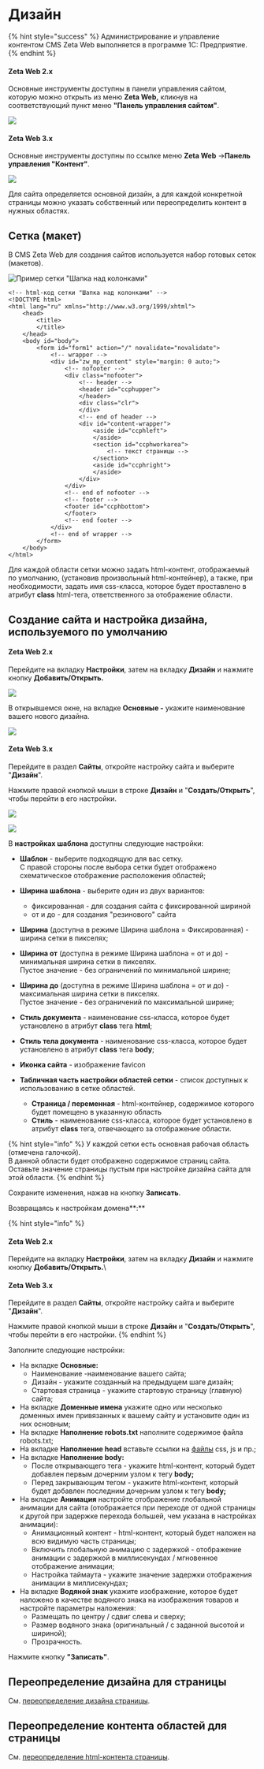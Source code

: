 # Дизайн

{% hint style="success" %}
Администрирование и управление контентом CMS Zeta Web выполняется в программе 1С: Предприятие.
{% endhint %}

#### Zeta Web 2.x

Основные инструменты доступны в панели управления сайтом, которую можно открыть из меню **Zeta Web,** кликнув на соответствующий пункт меню **"Панель управления сайтом"**.

![](<../../.gitbook/assets/Image 6.png>)

#### Zeta Web 3.x

Основные инструменты доступны по ссылке меню **Zeta Web** →**Панель управления "Контент"**.

![](<../../.gitbook/assets/Image 7.png>)



Для сайта определяется основной дизайн, а для каждой конкретной страницы можно указать собственный или переопределить контент в нужных областях.



## Сетка (макет)

В CMS Zeta Web для создания сайтов используется набор готовых сеток (макетов).

![Пример сетки "Шапка над колонками"](<../../.gitbook/assets/image (60).png>)

```markup
<!-- html-код сетки "Шапка над колонками" -->
<!DOCTYPE html>
<html lang="ru" xmlns="http://www.w3.org/1999/xhtml">
	<head>
		<title>
		</title>
	</head>
	<body id="body">
		<form id="form1" action="/" novalidate="novalidate">
			<!-- wrapper -->
			<div id="zw_mp_content" style="margin: 0 auto;">
				<!-- nofooter -->
				<div class="nofooter">
					<!-- header -->
					<header id="ccphupper">
					</header>
					<div class="clr">
					</div>
					<!-- end of header -->
					<div id="content-wrapper">
						<aside id="ccphleft">
						</aside>
						<section id="ccphworkarea"> 
							<!-- текст страницы -->
						</section>
						<aside id="ccphright">
						</aside>
					</div>
				</div>
				<!-- end of nofooter -->
				<!-- footer -->
				<footer id="ccphbottom">
				</footer>
				<!-- end footer -->
			</div>
			<!-- end of wrapper -->
		</form>
	</body>
</html>
```

Для каждой области сетки можно задать html-контент, отображаемый по умолчанию, (установив произвольный html-контейнер), а также, при необходимости, задать имя css-класса, которое будет проставлено в атрибут **class** html-тега, ответственного за отображение области.

## Создание сайта и настройка дизайна, используемого по умолчанию



#### Zeta Web 2.x

Перейдите на вкладку **Настройки**, затем на вкладку **Дизайн** и нажмите кнопку **Добавить/Открыть.**

![](<../../.gitbook/assets/image (455) (2).png>)

В открывшемся окне, на вкладке **Основные -** укажите наименование вашего нового дизайна.

![](<../../.gitbook/assets/image (71).png>)

#### Zeta Web 3.x

Перейдите в раздел **Сайты**, откройте настройку сайта и выберите "**Дизайн**".

Нажмите правой кнопкой мыши в строке **Дизайн** и "**Создать/Открыть**", чтобы перейти в его настройки.

![](<../../.gitbook/assets/Image 23.png>)

![](<../../.gitbook/assets/Image 25.png>)



В **настройках шаблона** доступны следующие настройки:

* **Шаблон** - выберите подходящую для вас сетку. \
  С правой стороны после выбора сетки будет отображено схематическое отображение расположения областей;
* **Ширина шаблона** - выберите один из двух вариантов:&#x20;
  * фиксированная - для создания сайта с фиксированной шириной
  * от и до - для создания "резинового" сайта
* **Ширина** (доступна в режиме Ширина шаблона = Фиксированная) - ширина сетки в пикселях;
* **Ширина от** (доступна в режиме Ширина шаблона = от и до) -  минимальная ширина сетки в пикселях. \
  Пустое значение - без ограничений по минимальной ширине;
* **Ширина до** (доступна в режиме Ширина шаблона = от и до)  - максимальная ширина сетки в пикселях. \
  Пустое значение - без ограничений по максимальной ширине;
* **Стиль документа** - наименование css-класса, которое будет установлено в атрибут **class** тега **html**;
* **Стиль тела документа** - наименование css-класса, которое будет установлено в атрибут **class** тега **body**;
* **Иконка сайта** - изображение favicon&#x20;
*   **Табличная часть настройки областей сетки** - список доступных к использованию в сетке областей.

    * **Страница / переменная** - html-контейнер, содержимое которого будет помещено в указанную область
    * **Стиль** - наименование css-класса, которое будет установлено в атрибут **class** тега, отвечающего за отображение области.



{% hint style="info" %}
У каждой сетки есть основная рабочая область (отмечена галочкой). \
В данной области будет отображено содержимое страниц сайта.\
Оставьте значение страницы пустым при настройке дизайна сайта для этой области.
{% endhint %}

Сохраните изменения, нажав на кнопку **Записать**.



Возвращаясь  к настройкам домена**:**

{% hint style="info" %}
#### Zeta Web 2.x

Перейдите на вкладку **Настройки**, затем на вкладку **Дизайн** и нажмите кнопку **Добавить/Открыть.**\


#### Zeta Web 3.x

Перейдите в раздел **Сайты**, откройте настройку сайта и выберите "**Дизайн**".

Нажмите правой кнопкой мыши в строке **Дизайн** и "**Создать/Открыть**", чтобы перейти в его настройки.
{% endhint %}

Заполните следующие настройки:

* На вкладке **Основные:**
  * Наименование -наименование вашего сайта;
  * Дизайн - укажите созданный на предыдущем шаге дизайн;
  * Стартовая страница - укажите стартовую страницу (главную) сайта;
* На вкладке **Доменные имена** укажите одно или несколько доменных имен привязанных к вашему сайту и установите один из них основным;
* На вкладке **Наполнение robots.txt** наполните содержимое файла robots.txt;
* На вкладке **Наполнение head** вставьте ссылки на [файлы](https://help-zetaweb.zetasoft.ru/seo-i-upravlenie-kontentom/izobrazheniya-i-faily#razmeshenie-faila-na-stranice) css, js и пр.;
* На вкладке **Наполнение body:**
  * После открывающего тега - укажите html-контент, который будет добавлен первым дочерним узлом к тегу **body;**
  * Перед закрывающим тегом - укажите html-контент, который будет добавлен последним дочерним узлом к тегу **body;**
* На вкладке **Анимация** настройте отображение глобальной анимации для сайта (отображается при переходе от одной страницы к другой при задержке перехода большей, чем указана в настройках анимации):
  * Анимационный контент - html-контент, который будет наложен на всю видимую часть страницы;
  * Включить глобальную анимацию с задержкой - отображение анимации с задержкой в миллисекундах / мгновенное отображение анимации;
  * Настройка таймаута - укажите значение задержки отображения анимации в миллисекундах;
* На вкладке **Водяной знак** укажите изображение, которое будет наложено в качестве водяного знака на изображения товаров и настройте параметры наложения:
  * Размещать по центру / сдвиг слева и сверху;
  * Размер водяного знака (оригинальный / с заданной высотой и шириной);
  * Прозрачность.

Нажмите кнопку **"Записать"**.

## Переопределение дизайна для страницы

См. [переопределение дизайна страницы](https://help-zetaweb.zetasoft.ru/seo-i-upravlenie-kontentom/stranicy-i-peremennye#pereopredelenie-dizaina-dlya-konkretnoi-stranicy).

## Переопределение контента областей для страницы

См. [переопределение html-контента страницы](https://help-zetaweb.zetasoft.ru/seo-i-upravlenie-kontentom/stranicy-i-peremennye#pereopredelenie-soderzhimogo-oblasti-dizaina-dlya-konkretnoi-stranicy).

